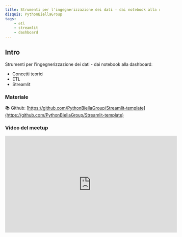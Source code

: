 ```yaml
---
title: Strumenti per l'ingegnerizzazione dei dati - dai notebook alla dashboard
disquis: PythonBiellaGroup
tags:
    - etl
    - streamlit
    - dashboard
---
```


## Intro

Strumenti per l'ingegnerizzazione dei dati - dai notebook alla dashboard:

* Concetti teorici
* ETL
* Streamlit

### Materiale

📚 Github:
[https://github.com/PythonBiellaGroup/Streamlit-template](https://github.com/PythonBiellaGroup/Streamlit-template)

### Video del meetup

<iframe width="560" height="315" src="https://www.youtube.com/embed/Rqdu47fiDhk?si=7GibnPwt588_lb0h" title="YouTube video player" frameborder="0" allow="accelerometer; autoplay; clipboard-write; encrypted-media; gyroscope; picture-in-picture; web-share" allowfullscreen></iframe>